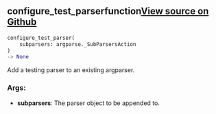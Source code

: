 ## configure_test_parser<span class="tag">function</span><a class="sourcelink" href=https://github.com/fastestimator/fastestimator/blob/r1.0/fastestimator/cli/train.py/#L97-L118>View source on Github</a>
```python
configure_test_parser(
	subparsers: argparse._SubParsersAction
)
-> None
```
Add a testing parser to an existing argparser.


<h3>Args:</h3>


* **subparsers**: The parser object to be appended to.

